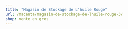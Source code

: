 ```yaml
---
title: "Magasin de Stockage de L'huile Rouge"
url: /macenta/magasin-de-stockage-de-lhuile-rouge-3/
shop: vente en gros
---
```

